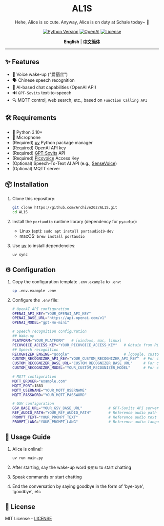 <div align="center">

# AL1S

Hehe, Alice is so cute. Anyway, Alice is on duty at Schale today~ 🌸

[![Python Version](https://img.shields.io/badge/python-3.10%2B-blue.svg?style=for-the-badge)](https://www.python.org/downloads/) 
[![OpenAI](https://img.shields.io/badge/OpenAI-API-green.svg?style=for-the-badge)](https://platform.openai.com/) 
[![License](https://img.shields.io/badge/LICENSE-MIT-green.svg?style=for-the-badge)](https://github.com/Archive202/AL1S/blob/main/LICENSE)

**English** | [**中文简体**](/docs/zh/README.md)

</div>

---

## ✨ Features

- 🎤 Voice wake-up ("爱丽丝")
- 🗣️ Chinese speech recognition
- 🤖 AI-based chat capabilities (OpenAI API)
- 🔊 `GPT-Sovits` text-to-speech
- 🔍 MQTT control, web search, etc., based on `Function Calling API`

## 🛠️ Requirements

- 🐍 Python 3.10+
- 🎤 Microphone
- (Required) [uv](https://github.com/astral-sh/uv) Python package manager
- (Required) OpenAI API key
- (Required) [GPT-Sovits](https://github.com/RVC-Boss/GPT-SoVITS) API
- (Required) [Picovoice](https://console.picovoice.ai/) Access Key
- (Optional) Speech-To-Text AI API (e.g., [SenseVoice](https://github.com/FunAudioLLM/SenseVoice))
- (Optional) MQTT server

## 📦 Installation

1. Clone this repository:
   ```bash
   git clone https://github.com/Archive202/AL1S.git
   cd AL1S
   ```

2. Install the `portaudio` runtime library (dependency for `pyaudio`):
   - Linux (apt): `sudo apt install portaudio19-dev`
   - macOS: `brew install portaudio`

3. Use [uv](https://hellowac.github.io/uv-zh-cn/getting-started/installation/) to install dependencies:
   ```bash
   uv sync
   ```

## ⚙️ Configuration

1. Copy the configuration template `.env.example` to `.env`:
   ```bash
   cp .env.example .env
   ```

2. Configure the `.env` file:
   ```bash
   # OpenAI API configuration
   OPENAI_API_KEY="YOUR_OPENAI_API_KEY"
   OPENAI_BASE_URL="https://api.openai.com/v1"
   OPENAI_MODEL="gpt-4o-mini"

   # Speech recognition configuration
   ## Wake-up
   PLATFORM="YOUR_PLATFORM"   # [windows, mac, linux]
   PICOVOICE_ACCESS_KEY="YOUR_PICOVOICE_ACCESS_KEY"   # Obtain from Picovoice website
   ## Speech recognition
   RECOGNIZER_ENGINE="google"                         # [google, custom]
   CUSTOM_RECOGNIZER_API_KEY="YOUR_CUSTOM_RECOGNIZER_API_KEY"  # For custom
   CUSTOM_RECOGNIZER_BASE_URL="CUSTOM_RECOGNIZER_BASE_URL"     # For custom
   CUSTOM_RECOGNIZER_MODEL="YOUR_CUSTOM_RECOGNIZER_MODEL"      # For custom           

   # MQTT configuration
   MQTT_BROKER="example.com"
   MQTT_PORT=1883
   MQTT_USERNAME="YOUR_MQTT_USERNAME"
   MQTT_PASSWORD="YOUR_MQTT_PASSWORD"

   # GSV configuration
   GSV_BASE_URL="YOUR_GSV_BASE_URL"            # GPT-Sovits API server address
   REF_AUDIO_PATH="YOUR_REF_AUDIO_PATH"        # Reference audio path (on the server)
   PROMPT_TEXT="YOUR_PROMPT_TEXT"              # Reference audio text
   PROMPT_LANG="YOUR_PROMPT_LANG"              # Reference audio language
   ```

## 🚀 Usage Guide

1. Alice is online!:
   ```bash
   uv run main.py
   ```

2. After starting, say the wake-up word `爱丽丝` to start chatting
3. Speak commands or start chatting
4. End the conversation by saying goodbye in the form of 'bye-bye', 'goodbye', etc

## 📝 License

MIT License - [LICENSE](LICENSE)
